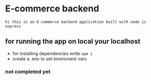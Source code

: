 # E-commerce backend
`hi this is an E-commerce backend application built with node js express`

## for running the app on local your localhost

- for installing dependencies write ``` npm i ```
- create a .env to set enviroment vars 

### not completed yet

